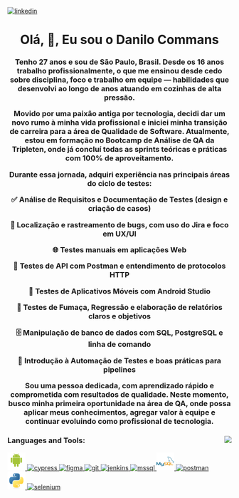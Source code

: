 [![linkedin](https://img.shields.io/badge/linkedin-0A66C2?style=for-the-badge&logo=linkedin&logoColor=white)](https://www.linkedin.com/in/danilocommansqa/)
<h1 align="center">Olá, 👋, Eu sou o Danilo Commans</h1>
<h3 align="center">Tenho 27 anos e sou de São Paulo, Brasil. Desde os 16 anos trabalho profissionalmente, o que me ensinou desde cedo sobre disciplina, foco e trabalho em equipe — habilidades que desenvolvi ao longo de anos atuando em cozinhas de alta pressão.

Movido por uma paixão antiga por tecnologia, decidi dar um novo rumo à minha vida profissional e iniciei minha transição de carreira para a área de Qualidade de Software. Atualmente, estou em formação no Bootcamp de Análise de QA da Tripleten, onde já concluí todas as sprints teóricas e práticas com 100% de aproveitamento.

Durante essa jornada, adquiri experiência nas principais áreas do ciclo de testes:

✅ Análise de Requisitos e Documentação de Testes (design e criação de casos)

🐞 Localização e rastreamento de bugs, com uso do Jira e foco em UX/UI

🌐 Testes manuais em aplicações Web

🔌 Testes de API com Postman e entendimento de protocolos HTTP

📱 Testes de Aplicativos Móveis com Android Studio

🧪 Testes de Fumaça, Regressão e elaboração de relatórios claros e objetivos

🗄️ Manipulação de banco de dados com SQL, PostgreSQL e linha de comando

🤖 Introdução à Automação de Testes e boas práticas para pipelines

Sou uma pessoa dedicada, com aprendizado rápido e comprometida com resultados de qualidade. Neste momento, busco minha primeira oportunidade na área de QA, onde possa aplicar meus conhecimentos, agregar valor à equipe e continuar evoluindo como profissional de tecnologia.</h3>





<p align="left">
</p>

###

<img align="right" height="150" src="https://media1.tenor.com/m/bkToflUeTPgAAAAC/quality.gif"  />

###

<h3 align="left">Languages and Tools:</h3>
<p align="left"> <a href="https://developer.android.com" target="_blank" rel="noreferrer"> <img src="https://raw.githubusercontent.com/devicons/devicon/master/icons/android/android-original-wordmark.svg" alt="android" width="40" height="40"/> </a> <a href="https://www.cypress.io" target="_blank" rel="noreferrer"> <img src="https://raw.githubusercontent.com/simple-icons/simple-icons/6e46ec1fc23b60c8fd0d2f2ff46db82e16dbd75f/icons/cypress.svg" alt="cypress" width="40" height="40"/> </a> <a href="https://www.figma.com/" target="_blank" rel="noreferrer"> <img src="https://www.vectorlogo.zone/logos/figma/figma-icon.svg" alt="figma" width="40" height="40"/> </a> <a href="https://git-scm.com/" target="_blank" rel="noreferrer"> <img src="https://www.vectorlogo.zone/logos/git-scm/git-scm-icon.svg" alt="git" width="40" height="40"/> </a> <a href="https://www.jenkins.io" target="_blank" rel="noreferrer"> <img src="https://www.vectorlogo.zone/logos/jenkins/jenkins-icon.svg" alt="jenkins" width="40" height="40"/> </a> <a href="https://www.microsoft.com/en-us/sql-server" target="_blank" rel="noreferrer"> <img src="https://www.svgrepo.com/show/303229/microsoft-sql-server-logo.svg" alt="mssql" width="40" height="40"/> </a> <a href="https://www.mysql.com/" target="_blank" rel="noreferrer"> <img src="https://raw.githubusercontent.com/devicons/devicon/master/icons/mysql/mysql-original-wordmark.svg" alt="mysql" width="40" height="40"/> </a> <a href="https://postman.com" target="_blank" rel="noreferrer"> <img src="https://www.vectorlogo.zone/logos/getpostman/getpostman-icon.svg" alt="postman" width="40" height="40"/> </a> <a href="https://www.python.org" target="_blank" rel="noreferrer"> <img src="https://raw.githubusercontent.com/devicons/devicon/master/icons/python/python-original.svg" alt="python" width="40" height="40"/> </a> <a href="https://www.selenium.dev" target="_blank" rel="noreferrer"> <img src="https://raw.githubusercontent.com/detain/svg-logos/780f25886640cef088af994181646db2f6b1a3f8/svg/selenium-logo.svg" alt="selenium" width="40" height="40"/> </a> </p>

###
